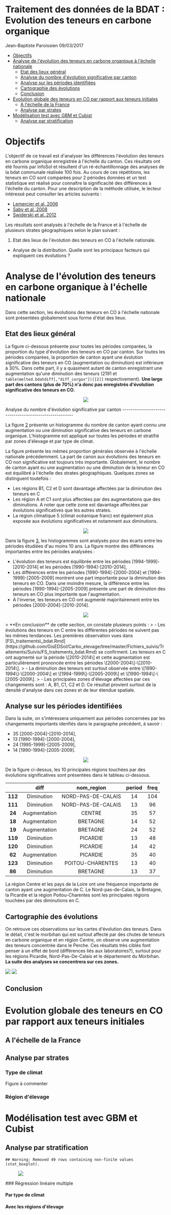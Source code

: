 Traitement des données de la BDAT : Evolution des teneurs en carbone organique
================
Jean-Baptiste Paroissien
09/03/2017

-   [Objectifs](#objectifs)
-   [Analyse de l'évolution des teneurs en carbone organique à l'échelle nationale](#analyse-de-levolution-des-teneurs-en-carbone-organique-a-lechelle-nationale)
    -   [Etat des lieux général](#etat-des-lieux-general)
    -   [Analyse du nombre d'évolution significative par canton](#analyse-du-nombre-devolution-significative-par-canton)
    -   [Analyse sur les périodes identifiées](#analyse-sur-les-periodes-identifiees)
    -   [Cartographie des évolutions](#cartographie-des-evolutions)
    -   [Conclusion](#conclusion)
-   [Evolution globale des teneurs en CO par rapport aux teneurs initiales](#evolution-globale-des-teneurs-en-co-par-rapport-aux-teneurs-initiales)
    -   [A l'échelle de la France](#a-lechelle-de-la-france)
    -   [Analyse par strates](#analyse-par-strates)
-   [Modélisation test avec GBM et Cubist](#modelisation-test-avec-gbm-et-cubist)
    -   [Analyse par stratification](#analyse-par-stratification)

Objectifs
=========

L'objectif de ce travail est d'analyser les différences l'évolution des teneurs en carbone organique enregistrée à l'échelle du canton. Ces résultats ont été fournis par InfoSol et résultent d'un ré-échantillonnage des analyses de la bdat communale réalisée 100 fois. Au cours de ces répétitions, les teneurs en CO sont comparées pour 2 périodes données et un test statistique est réalisé pour connaître la significacité des différences à l'échelle du canton. Pour une description de la méthode utilisée, le lecteur intéressé peut consulter les articles suivants :

-   [Lemercier et al.,2006](https://www.google.fr/url?sa=t&rct=j&q=&esrc=s&source=web&cd=1&ved=0ahUKEwj9uNzhwNPSAhXKfRoKHVxVBtIQFggcMAA&url=http%3A%2F%2Fwww.afes.fr%2Fafes%2Fegs%2FEGS_13_3_lemercier.pdf&usg=AFQjCNHmQCmyJgF7DgYTWGYn3XDTPIHSlA)
-   [Saby et al.,2008](http://onlinelibrary.wiley.com/doi/10.1111/j.1475-2743.2008.00159.x/abstract)
-   [Swiderski et al.,2012](https://www.google.fr/url?sa=t&rct=j&q=&esrc=s&source=web&cd=1&cad=rja&uact=8&ved=0ahUKEwjXi4-DwdPSAhVIbBoKHYalCcwQFggcMAA&url=http%3A%2F%2Fwww.afes.fr%2Fafes%2Fegs%2FEGS_19_3_swideski_web.pdf&usg=AFQjCNEKtp34NnAEJ6_BEZURnh_DC-Lf3A)

Les résultats sont analysés à l'échelle de la France et à l'échelle de plusieurs strates géographiques selon le plan suivant :

1.  Etat des lieux de l'évolution des teneurs en CO à l'échelle nationale.

-   Analyse de la distribution. Quelle sont les principaux facteurs qui expliquent ces évolutions ?

Analyse de l'évolution des teneurs en carbone organique à l'échelle nationale
=============================================================================

Dans cette section, les évolutions des teneurs en CO à l'échelle nationale sont présentées globalement sous forme d'état des lieux.

Etat des lieux général
----------------------

La figure ci-dessous présente pour toutes les périodes comparées, la proportion du type d'évolution des teneurs en CO par canton.
Sur toutes les périodes comparées, la proportion de canton ayant une évolution significative des teneurs en CO (augmentation ou diminution) est inférieure à 30%. Dans cette part, il y a quasiment autant de canton enregistrant une augmentation qu'une diminution des teneurs (2191 et `table(melted.bdatdiff[,"diff_corgox"])[[2]]` respectivement). **Une large part des cantons (plus de 70%) n'a donc pas enregistrés d'évolution significative des teneurs en CO.**

<figure style="text-align:center;">
<a name="histo_evolution"></a><img src="FS_traitements_bdatdiff_files/figure-markdown_github/unnamed-chunk-4-1.png">
<figcaption>
</figcaption>
</figure>
Analyse du nombre d'évolution significative par canton
------------------------------------------------------

La figure <A HREF="#histo_evolution_elevage_climat">2</A> présente un histogramme du nombre de canton ayant connu une augmentation ou une diminution significative des teneurs en carbone organique. L'histogramme est appliqué sur toutes les périodes et stratifié par zones d'élevage et par type de climat.

La figure présente les mêmes proportion générales observée à l'échelle nationale précédemment. La part de canon aux évolutions des teneurs en CO non significative est toujours très importante. Globalement, le nombre de canton ayant eu une augmentation ou une diminution de la teneur en CO est équilibré à l'échelle des strates géographiques. Quelques zones se distinguent toutefois :

-   Les régions B1, C2 et D sont davantage affectées par la diminution des teneurs en C
-   Les région A et C1 sont plus affectées par des augmentations que des diminutions. A noter que cette zone est davantage affectées par évolutions significatives que les autres strates.
-   La région climatique 5 (climat océanique franc) est également plus exposée aux évolutions significatives et notamment aux diminutions.

<figure style="text-align:center;">
<a name="histo_evolution_elevage_climat"></a><img src="FS_traitements_bdatdiff_files/figure-markdown_github/unnamed-chunk-5-1.png">
<figcaption>
</figcaption>
</figure>
Dans la figure <A HREF="#histo_evolution_period_elevage">3</A>, les histogrammes sont analysés pour des écarts entre les périodes étudiées d'au moins 10 ans. La figure montre des différences importantes entre les périodes analysées :

-   L'évolution des teneurs est équilibrée entre les périodes \[1994-1999\]-\[2010-2014\] et les périodes \[1990-1994\]-\[2010-2014\],
-   Les différences entre les périodes \[1990-1994\]-\[2000-2004\] et \[1994-1999\]-\[2005-2009\] montrent une part importante pour la diminution des teneurs en CO. Dans une moindre mesure, la différence entre les périodes \[1990-1994\]-\[2005-2009\] présente une part de diminution des teneurs en CO plus importante que l'augmentation.
-   A l'inverse, les teneurs en CO ont augmenté majoritairement entre les périodes \[2000-2004\]-\[2010-2014\].

<figure style="text-align:center;">
<a name="histo_evolution_period_elevage"></a><img src="FS_traitements_bdatdiff_files/figure-markdown_github/unnamed-chunk-6-1.png">
<figcaption>
</figcaption>
</figure>
> **En conclusion** de cette section, on constate plusieurs points :
> - Les évolutions des teneurs en C entre les différentes périodes ne suivent pas les mêmes tendances. Les premières observation vues dans [FS\_traitements\_bdat.Rmd](https://github.com/GisEDSol/Carbo_elevage/tree/master/Fichiers_suivis/Traitements/Suivis/FS_traitements_bdat.Rmd) se confirment. Les teneurs en C ont augmenté sur la période \[2010-2014\] et cette augmentation est particulièrement prononcée entre les périodes \[2000-2004\]-\[2010-2014\].
> - La diminution des teneurs est surtout observée entre \[1990-1994\]-\[2000-2004\] et \[1994-1999\]-\[2005-2009\] et \[1990-1994\]-\[2005-2009\].
> - Les principales zones d'élevage affectées par ces changements sont : A, B1, C1, C2 et D. Ce résultat provient surtout de la densité d'analyse dans ces zones et de leur étendue spatiale.

Analyse sur les périodes identifiées
------------------------------------

Dans la suite, on s'intéressera uniquement aux périodes concernées par les changements importants idenfiés dans le paragraphe précédent, à savoir :

-   35 \[2000-2004\]-\[2010-2014\],
-   13 \[1990-1994\]-\[2000-2004\],
-   24 \[1995-1999\]-\[2005-2009\],
-   14 \[1990-1994\]-\[2005-2009\].

<figure style="text-align:center;">
<a name="bar_prairie"></a><img src="FS_traitements_bdatdiff_files/figure-markdown_github/unnamed-chunk-7-1.png">
<figcaption>
</figcaption>
</figure>
De la figure ci-dessus, les 10 principales régions touchées par des évolutions significatives sont présentées dans le tableau ci-dessous.

|         |     diff     |     nom\_region    | period | freq |
|:-------:|:------------:|:------------------:|:------:|:----:|
| **112** |  Diminution  | NORD-PAS-DE-CALAIS |   14   |  104 |
| **111** |  Diminution  | NORD-PAS-DE-CALAIS |   13   |  96  |
|  **24** | Augmentation |       CENTRE       |   35   |  57  |
|  **18** | Augmentation |      BRETAGNE      |   14   |  52  |
|  **19** | Augmentation |      BRETAGNE      |   24   |  52  |
| **119** |  Diminution  |      PICARDIE      |   13   |  48  |
| **120** |  Diminution  |      PICARDIE      |   14   |  42  |
|  **62** | Augmentation |      PICARDIE      |   35   |  40  |
| **123** |  Diminution  |  POITOU-CHARENTES  |   13   |  40  |
|  **86** |  Diminution  |      BRETAGNE      |   13   |  37  |

La région Centre et les pays de la Loire ont une fréquence importante de canton ayant une augmentation de C.
Le Nord-pas-de-Calais, la Bretagne, la Picardie et la région Poitou-Charentes sont les principales régions touchées par des diminutions en C.

Cartographie des évolutions
---------------------------

On retrouve ces observations sur les cartes d'évolution des teneurs. Dans le détail, c'est le morbihan qui est surtout affecté par des chutes de teneurs en carbone organique et en région Centre, on observe une augmentation des teneurs concentrée dans le Perche.
Ces résultats très ciblés font penser à un effet de bord (différences liés aux laboratoires?), surtout pour les régions Picardie, Nord-Pas-De-Calais et le département du Morbihan. **La suite des analyses se concentrera sur ces zones.**

![](/media/sf_GIS_ED/Dev/Scripts/master//Fichiers_suivis/Traitements/Fichiers/Median_evolu_corgox.png) ![](/media/sf_GIS_ED/Dev/Scripts/master//Fichiers_suivis/Traitements/Fichiers/Median_diff_corgox.png)

Conclusion
----------

Evolution globale des teneurs en CO par rapport aux teneurs initiales
=====================================================================

A l'échelle de la France
------------------------

Analyse par strates
-------------------

### Type de climat

Figure à commenter

### Région d'élevage

Modélisation test avec GBM et Cubist
====================================

Analyse par stratification
--------------------------

    ## Warning: Removed 49 rows containing non-finite values (stat_boxplot).

<figure>
<img src="FS_traitements_bdatdiff_files/figure-markdown_github/unnamed-chunk-16-1.png">
<figcaption>
</figcaption>
</figure>
### Régression linéaire multiple

#### Par type de climat

#### Avec les régions d'élevage
